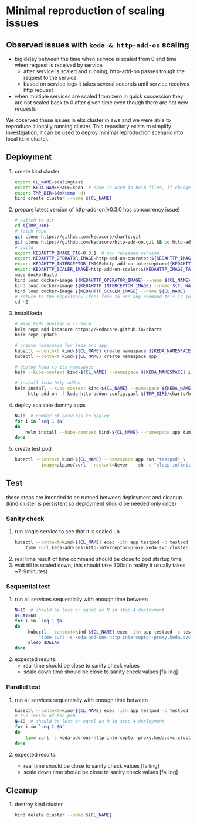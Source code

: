 # Minimal reproduction of scaling issues

## Observed issues with `keda & http-add-on` scaling

- big delay between the time when service is scaled from 0 and time when request is received by service
  - after service is scaled and running, http-add-on passes trough the request to the service
  - based on service logs it takes several seconds until service receives http request
- when multiple services are scaled from zero in quick succession they are not scaled back to 0 after given time even though there are not new requests

We observed these issues in eks cluster in aws and we were able to reproduce it locally running cluster.
This repository exists to simplify investigation, it can be used to deploy minimal reproduction scenario
into local `kind` cluster. 

## Deployment

1) create kind cluster

   ```bash
   export CL_NAME=scalingtest
   export KEDA_NAMESPACE=keda  # name is used in helm files, if changed files may need adjustment
   export TMP_DIR=$(mktemp -d)
   kind create cluster --name ${CL_NAME}

2) prepare latest version of http-add-on(v0.3.0 has concurrency issue)
   ```bash
   # switch to dir
   cd ${TMP_DIR}
   # fetch repo
   git clone https://github.com/kedacore/charts.git
   git clone https://github.com/kedacore/http-add-on.git && cd http-add-on
   # build
   export KEDAHTTP_IMAGE_TAG=0.3.1  # non released version
   export KEDAHTTP_OPERATOR_IMAGE=http-add-on-operator:${KEDAHTTP_IMAGE_TAG}
   export KEDAHTTP_INTERCEPTOR_IMAGE=http-add-on-interceptor:${KEDAHTTP_IMAGE_TAG}
   export KEDAHTTP_SCALER_IMAGE=http-add-on-scaler:${KEDAHTTP_IMAGE_TAG}
   mage dockerBuild
   kind load docker-image ${KEDAHTTP_OPERATOR_IMAGE} --name ${CL_NAME}
   kind load docker-image ${KEDAHTTP_INTERCEPTOR_IMAGE} --name ${CL_NAME}
   kind load docker-image ${KEDAHTTP_SCALER_IMAGE} --name ${CL_NAME}
   # return to the repository (feel free to use any command this is just example)
   cd ~2
   ```
3) install keda
   ```bash
   # make keda available in helm
   helm repo add kedacore https://kedacore.github.io/charts
   helm repo update

   # create namespace for keda and app
   kubectl --context kind-${CL_NAME} create namespace ${KEDA_NAMESPACE}
   kubectl --context kind-${CL_NAME} create namespace app

   # deploy keda to its namespace
   helm --kube-context kind-${CL_NAME} --namespace ${KEDA_NAMESPACE} install keda kedacore/keda 

   # install keda http addon
   helm install --kube-context kind-${CL_NAME} --namespace ${KEDA_NAMESPACE} \
        http-add-on -f keda-http-addon-config.yaml ${TMP_DIR}/charts/http-add-on
   ```
4) deploy scalable dummy apps
   ```bash
   N=10  # number of services to deploy
   for i in `seq 1 $N`
   do
       helm install --kube-context kind-${CL_NAME} --namespace app dummy$i --set deploymentNumber=$i dummy
   done
   ```
5) create test pod
   ```bash
   kubectl --context kind-${CL_NAME} --namespace app run "testpod" \
           --image=alpine/curl --restart=Never -- sh -c "sleep infinity"
   ```

## Test
these steps are intended to be runned between deployment and cleanup (kind cluster is persistent so deployment should be needed only once)

### Sanity check
1) run single service to see that it is scaled up
    ```bash
    kubectl --context=kind-${CL_NAME} exec -itn app testpod -c testpod -- \
        time curl keda-add-ons-http-interceptor-proxy.keda.svc.cluster.local:8080 -H "Host: dummy-2"
    ```
2) real time result of time command should be close to pod startup time
3) wait till its scaled down, this should take 300s(in reality it usually takes ~7-9minutes)

### Sequential test
1) run all services sequentially with enough time between
   ```bash
   N=10  # should be less or equal as N in step 4 deployment
   DELAY=60
   for i in `seq 1 $N`
   do
        kubectl --context=kind-${CL_NAME} exec -itn app testpod -c testpod -- sh -c \
            "time curl -s keda-add-ons-http-interceptor-proxy.keda.svc.cluster.local:8080 -H \"Host: dummy-$i\" > /dev/null"
        sleep $DELAY
   done
   ```
2) expected results:
    - real time should be close to sanity check values
    - scale down time should be close to sanity check values [failing]


### Parallel test
1) run all services sequentially with enough time between
   ```bash
   kubectl --context=kind-${CL_NAME} exec -itn app testpod -c testpod -- sh
   # run inside of the pod
   N=10  # should be less or equal as N in step 4 deployment
   for i in `seq 1 $N`
   do
       time curl -s keda-add-ons-http-interceptor-proxy.keda.svc.cluster.local:8080 -H "Host: dummy-$i" > /dev/null &
   done
   ```

2) expected results:
    - real time should be close to sanity check values [failing]
    - scale down time should be close to sanity check values [failing]

## Cleanup
1) destroy kind cluster

   ```bash
   kind delete cluster --name ${CL_NAME}
   ```
